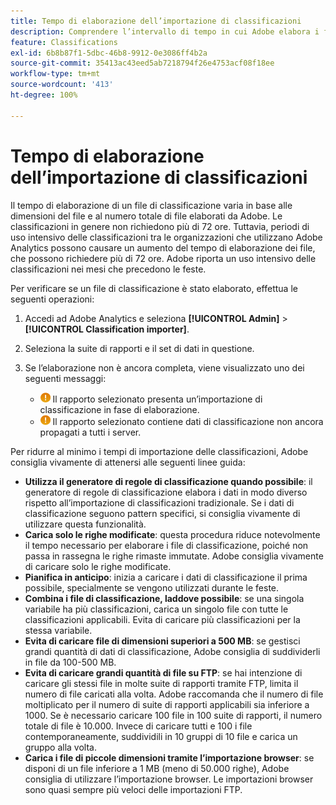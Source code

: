 ```yaml
---
title: Tempo di elaborazione dell’importazione di classificazioni
description: Comprendere l’intervallo di tempo in cui Adobe elabora i file di classificazione e come ridurre al minimo il tempo di elaborazione.
feature: Classifications
exl-id: 6b8b87f1-5dbc-46b8-9912-0e3086ff4b2a
source-git-commit: 35413ac43eed5ab7218794f26e4753acf08f18ee
workflow-type: tm+mt
source-wordcount: '413'
ht-degree: 100%

---
```


# Tempo di elaborazione dell’importazione di classificazioni

Il tempo di elaborazione di un file di classificazione varia in base alle dimensioni del file e al numero totale di file elaborati da Adobe. Le classificazioni in genere non richiedono più di 72 ore. Tuttavia, periodi di uso intensivo delle classificazioni tra le organizzazioni che utilizzano Adobe Analytics possono causare un aumento del tempo di elaborazione dei file, che possono richiedere più di 72 ore. Adobe riporta un uso intensivo delle classificazioni nei mesi che precedono le feste.

Per verificare se un file di classificazione è stato elaborato, effettua le seguenti operazioni:

1. Accedi ad Adobe Analytics e seleziona **[!UICONTROL Admin]** > **[!UICONTROL Classification importer]**.
2. Seleziona la suite di rapporti e il set di dati in questione.
3. Se l’elaborazione non è ancora completa, viene visualizzato uno dei seguenti messaggi:

   * ![Avviso](assets/icon_notice_notice.gif) Il rapporto selezionato presenta un’importazione di classificazione in fase di elaborazione.
   * ![Avviso](assets/icon_notice_notice.gif) Il rapporto selezionato contiene dati di classificazione non ancora propagati a tutti i server.

Per ridurre al minimo i tempi di importazione delle classificazioni, Adobe consiglia vivamente di attenersi alle seguenti linee guida:

* **Utilizza il generatore di regole di classificazione quando possibile**: il generatore di regole di classificazione elabora i dati in modo diverso rispetto all’importazione di classificazioni tradizionale. Se i dati di classificazione seguono pattern specifici, si consiglia vivamente di utilizzare questa funzionalità.
* **Carica solo le righe modificate**: questa procedura riduce notevolmente il tempo necessario per elaborare i file di classificazione, poiché non passa in rassegna le righe rimaste immutate. Adobe consiglia vivamente di caricare solo le righe modificate.
* **Pianifica in anticipo**: inizia a caricare i dati di classificazione il prima possibile, specialmente se vengono utilizzati durante le feste.
* **Combina i file di classificazione, laddove possibile**: se una singola variabile ha più classificazioni, carica un singolo file con tutte le classificazioni applicabili. Evita di caricare più classificazioni per la stessa variabile.
* **Evita di caricare file di dimensioni superiori a 500 MB**: se gestisci grandi quantità di dati di classificazione, Adobe consiglia di suddividerli in file da 100-500 MB.
* **Evita di caricare grandi quantità di file su FTP**: se hai intenzione di caricare gli stessi file in molte suite di rapporti tramite FTP, limita il numero di file caricati alla volta. Adobe raccomanda che il numero di file moltiplicato per il numero di suite di rapporti applicabili sia inferiore a 1000. Se è necessario caricare 100 file in 100 suite di rapporti, il numero totale di file è 10.000. Invece di caricare tutti e 100 i file contemporaneamente, suddividili in 10 gruppi di 10 file e carica un gruppo alla volta.
* **Carica i file di piccole dimensioni tramite l’importazione browser**: se disponi di un file inferiore a 1 MB (meno di 50.000 righe), Adobe consiglia di utilizzare l’importazione browser. Le importazioni browser sono quasi sempre più veloci delle importazioni FTP.
